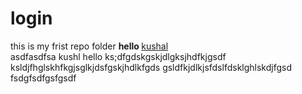 # login
this is my frist repo folder
<b>hello </b>
<u>kushal</u><br>
asdfasdfsa
kushl
hello ks;dfgdskgskjdlgksjhdfkjgsdf
ksldjfhglskhfkgjsglkjdsfgskjhdlkfgds
gsldfkjdlkjsfdslfdsklghlskdjfgsd
fsdgfsdfgsfgsdf